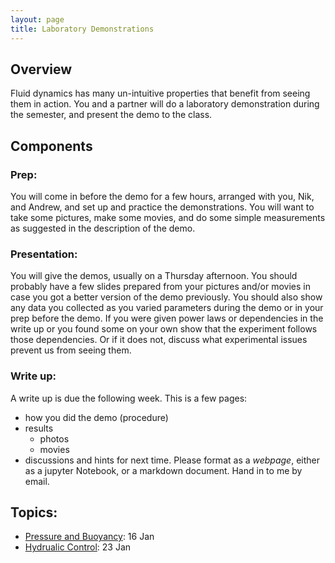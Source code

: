 ```yaml
---
layout: page
title: Laboratory Demonstrations
---
```


## Overview

Fluid dynamics has many un-intuitive properties that benefit from seeing them
in action.  You and a partner will do a laboratory demonstration during the
semester, and present the demo to the class.  

## Components

### Prep:

You will come in before the demo for a few hours, arranged with you, Nik, and
Andrew, and set up and practice the demonstrations.  You will want to take
some pictures, make some movies, and do some simple measurements as suggested
in the description of the demo.  

### Presentation:

You will give the demos, usually on a Thursday afternoon.  You should probably
have a few slides prepared from your pictures and/or movies in case you got a
better version of the demo previously.  You should also show any data you
collected as you varied parameters during the demo or in your prep before
the demo.  If you were given power laws or dependencies in the write up or you
found some on your own show that the experiment follows those dependencies.  Or
if it does not, discuss what experimental issues prevent us from seeing them.

### Write up:

A write up is due the following week.  This is a few pages:
 - how you did the demo (procedure)
 - results
   - photos
   - movies
 - discussions and hints for next time.
Please format as a *webpage*, either as a jupyter Notebook, or a markdown
document.  Hand in to me by email.  


## Topics:

  - [Pressure and Buoyancy](./PressureEos/): 16 Jan
  - [Hydrualic Control](./HydraulicControl/): 23 Jan
